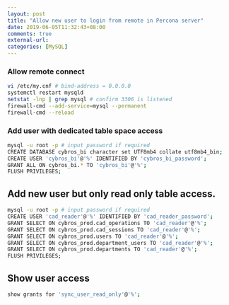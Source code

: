 ```yaml
---
layout: post
title: "Allow new user to login from remote in Percona server"
date: 2019-06-05T11:32:43+08:00
comments: true
external-url:
categories: [MySQL]
---
```


### Allow remote connect

```bash
vi /etc/my.cnf # bind-address = 0.0.0.0
systemctl restart mysqld
netstat -lnp | grep mysql # confirm 3306 is listened
firewall-cmd --add-service=mysql --permanent
firewall-cmd --reload
```

### Add user with dedicated table space access


```bash
mysql -u root -p # input password if required
CREATE DATABASE cybros_bi character set UTF8mb4 collate utf8mb4_bin;
CREATE USER 'cybros_bi'@'%' IDENTIFIED BY 'cybros_bi_password';
GRANT ALL ON cybros_bi.* TO 'cybros_bi'@'%';
FLUSH PRIVILEGES;
```

## Add new user but only read only table access.

```bash
mysql -u root -p # input password if required
CREATE USER 'cad_reader'@'%' IDENTIFIED BY 'cad_reader_password';
GRANT SELECT ON cybros_prod.cad_operations TO 'cad_reader'@'%';
GRANT SELECT ON cybros_prod.cad_sessions TO 'cad_reader'@'%';
GRANT SELECT ON cybros_prod.users TO 'cad_reader'@'%';
GRANT SELECT ON cybros_prod.department_users TO 'cad_reader'@'%';
GRANT SELECT ON cybros_prod.departments TO 'cad_reader'@'%';
FLUSH PRIVILEGES;
```

## Show user access

```bash
show grants for 'sync_user_read_only'@'%';
```
